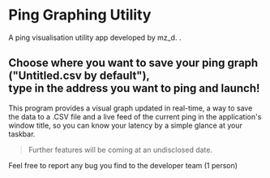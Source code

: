 # Ping Graphing Utility
A ping visualisation utility app developed by mz_d. .

Choose where you want to save your ping graph ("Untitled.csv by default"),  
type in the address you want to ping and launch!  
---
This program provides a visual graph updated in real-time, a way to save the data to a .CSV file and a live feed of the current ping in the application's window title, so you can know your latency by a simple glance at your taskbar.

> Further features will be coming at an undisclosed date.

Feel free to report any bug you find to the developer team (1 person)

